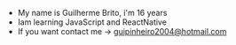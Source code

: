 - My name is Guilherme Brito, i'm 16 years
- Iam learning JavaScript and ReactNative
- If you want contact me -> guipinheiro2004@hotmail.com
